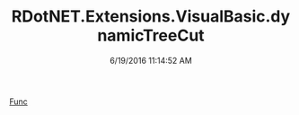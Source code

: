 ﻿---
title: RDotNET.Extensions.VisualBasic.dynamicTreeCut
date: 6/19/2016 11:14:52 AM
---

[Func](T-RDotNET.Extensions.VisualBasic.dynamicTreeCut.Func.html)
